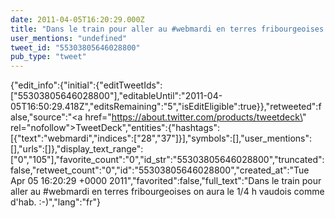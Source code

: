 ```yaml
---
date: 2011-04-05T16:20:29.000Z
title: "Dans le train pour aller au #webmardi en terres fribourgeoises on aura le 1/4 h vaudois comme d'hab.  :-)″"
user_mentions: "undefined"
tweet_id: "55303805646028800"
pub_type: "tweet"
---
```

{"edit_info":{"initial":{"editTweetIds":["55303805646028800"],"editableUntil":"2011-04-05T16:50:29.418Z","editsRemaining":"5","isEditEligible":true}},"retweeted":false,"source":"<a href=\"https://about.twitter.com/products/tweetdeck\" rel=\"nofollow\">TweetDeck</a>","entities":{"hashtags":[{"text":"webmardi","indices":["28","37"]}],"symbols":[],"user_mentions":[],"urls":[]},"display_text_range":["0","105"],"favorite_count":"0","id_str":"55303805646028800","truncated":false,"retweet_count":"0","id":"55303805646028800","created_at":"Tue Apr 05 16:20:29 +0000 2011","favorited":false,"full_text":"Dans le train pour aller au #webmardi en terres fribourgeoises on aura le 1/4 h vaudois comme d'hab.  :-)","lang":"fr"}
